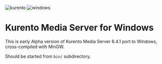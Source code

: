 ![kurento](https://camo.githubusercontent.com/badfdbefe51b324604b0fd316967579a682d9191/68747470733a2f2f7365637572652e67726176617461722e636f6d2f6176617461722f32316132613132633536623261393163383931386435373739663137373862663f733d313230)
![windows](https://pp.vk.me/c631426/v631426037/19fbc/b38wURkcnMY.jpg)
# Kurento Media Server for Windows

This is early Alpha version of Kurento Media Server 6.4.1 port to Windows, cross-compiled with MinGW.

Should be started from `bin/` subdirectory.

